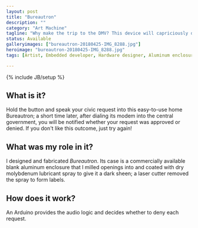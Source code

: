 ```yaml
---
layout: post
title: "Bureautron"
description: ""
category: "Art Machine"
tagline: "Why make the trip to the DMV? This device will capriciously deny your request from home."
status: Available
galleryimages: ["bureautron-20180425-IMG_8288.jpg"]
heroimage: "bureautron-20180425-IMG_8288.jpg"
tags: [Artist, Embedded developer, Hardware designer, Aluminum enclosure, Molybdenum,  Vintage indicators, AVR, Audio, Buffer Overflow, "Art & Technology 4.0"]

---
```

{% include JB/setup %}

## What is it?

Hold the button and speak your civic request into this easy-to-use home Bureautron; a short time later, after dialing its modem into the central government, you will be notified whether your request was approved or denied. If you don't like this outcome, just try again!

## What was my role in it?

I designed and fabricated *Bureautron*. Its case is a commercially available blank aluminum enclosure that I milled openings into and coated with dry molybdenum lubricant spray to give it a dark sheen; a laser cutter removed the spray to form labels.

## How does it work?

An Arduino provides the audio logic and decides whether to deny each request.

